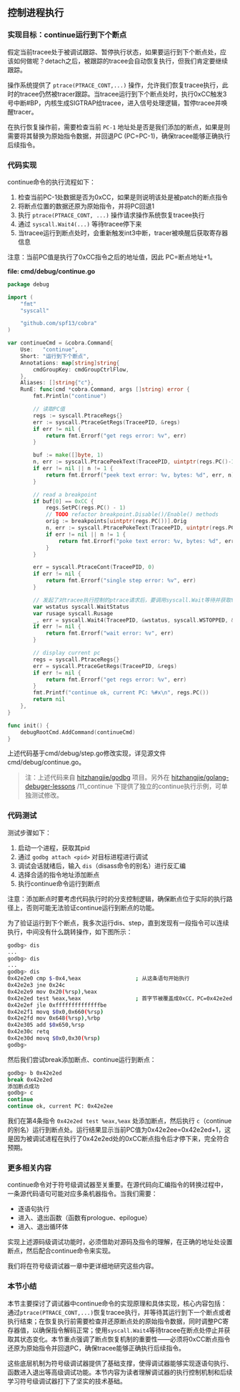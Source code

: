 ## 控制进程执行

### 实现目标：continue运行到下个断点

假定当前tracee处于被调试跟踪、暂停执行状态，如果要运行到下个断点处，应该如何做呢？detach之后，被跟踪的tracee会自动恢复执行，但我们肯定要继续跟踪。

操作系统提供了 `ptrace(PTRACE_CONT,...)` 操作，允许我们恢复tracee执行，此时的tracee仍然被tracer跟踪。当tracee运行到下个断点处时，执行0xCC触发3号中断#BP，内核生成SIGTRAP给tracee，进入信号处理逻辑，暂停tracee并唤醒tracer。

在执行恢复操作前，需要检查当前 `PC-1` 地址处是否是我们添加的断点，如果是则需要将其替换为原始指令数据，并回退PC (PC=PC-1)，确保tracee能够正确执行后续指令。

### 代码实现

continue命令的执行流程如下：

1. 检查当前PC-1处数据是否为0xCC，如果是则说明该处是被patch的断点指令
2. 将断点位置的数据还原为原始指令，并将PC回退1
3. 执行 `ptrace(PTRACE_CONT, ...)` 操作请求操作系统恢复tracee执行
4. 通过 `syscall.Wait4(...)` 等待tracee停下来
5. 当tracee运行到断点处时，会重新触发int3中断，tracer被唤醒后获取寄存器信息

注意：当前PC值是执行了0xCC指令之后的地址值，因此 PC=断点地址+1。

**file: cmd/debug/continue.go**

```go
package debug

import (
	"fmt"
	"syscall"

	"github.com/spf13/cobra"
)

var continueCmd = &cobra.Command{
	Use:   "continue",
	Short: "运行到下个断点",
	Annotations: map[string]string{
		cmdGroupKey: cmdGroupCtrlFlow,
	},
	Aliases: []string{"c"},
	RunE: func(cmd *cobra.Command, args []string) error {
		fmt.Println("continue")

		// 读取PC值
		regs := syscall.PtraceRegs{}
		err := syscall.PtraceGetRegs(TraceePID, &regs)
		if err != nil {
			return fmt.Errorf("get regs error: %v", err)
		}

		buf := make([]byte, 1)
		n, err := syscall.PtracePeekText(TraceePID, uintptr(regs.PC()-1), buf)
		if err != nil || n != 1 {
			return fmt.Errorf("peek text error: %v, bytes: %d", err, n)
		}

		// read a breakpoint
		if buf[0] == 0xCC {
			regs.SetPC(regs.PC() - 1)
			// TODO refactor breakpoint.Disable()/Enable() methods
			orig := breakpoints[uintptr(regs.PC())].Orig
			n, err := syscall.PtracePokeText(TraceePID, uintptr(regs.PC()), []byte{orig})
			if err != nil || n != 1 {
				return fmt.Errorf("poke text error: %v, bytes: %d", err, n)
			}
		}

		err = syscall.PtraceCont(TraceePID, 0)
		if err != nil {
			return fmt.Errorf("single step error: %v", err)
		}

		// 发起了对tracee执行控制的ptrace请求后，要调用syscall.Wait等待并获取tracee状态变化
		var wstatus syscall.WaitStatus
		var rusage syscall.Rusage
		_, err = syscall.Wait4(TraceePID, &wstatus, syscall.WSTOPPED, &rusage)
		if err != nil {
			return fmt.Errorf("wait error: %v", err)
		}

		// display current pc
		regs = syscall.PtraceRegs{}
		err = syscall.PtraceGetRegs(TraceePID, &regs)
		if err != nil {
			return fmt.Errorf("get regs error: %v", err)
		}
		fmt.Printf("continue ok, current PC: %#x\n", regs.PC())
		return nil
	},
}

func init() {
	debugRootCmd.AddCommand(continueCmd)
}
```

上述代码基于cmd/debug/step.go修改实现，详见源文件cmd/debug/continue.go。

> 注：上述代码来自 [hitzhangjie/godbg](https://github.com/hitzhangjie/godbg) 项目。另外在 [hitzhangjie/golang-debuger-lessons](https://github.com/hitzhangjie/golang-debugger-lessons) /11_continue 下提供了独立的continue执行示例，可单独测试修改。

### 代码测试

测试步骤如下：

1. 启动一个进程，获取其pid
2. 通过 `godbg attach <pid>` 对目标进程进行调试
3. 调试会话就绪后，输入 `dis`（disass命令的别名）进行反汇编
4. 选择合适的指令地址添加断点
5. 执行continue命令运行到断点

注意：添加断点时要考虑代码执行时的分支控制逻辑，确保断点位于实际的执行路径上，否则可能无法验证continue运行到断点的功能。

为了验证运行到下个断点，我多次运行dis、step，直到发现有一段指令可以连续执行，中间没有什么跳转操作，如下图所示：

```bash
godbg> dis
...
godbg> dis
...
godbg> dis
0x42e2e0 cmp $-0x4,%eax                 ; 从这条语句开始执行
0x42e2e3 jne 0x24c
0x42e2e9 mov 0x20(%rsp),%eax
0x42e2ed test %eax,%eax                 ; 首字节被覆盖成0xCC，PC=0x42e2ed+1
0x42e2ef jle 0xffffffffffffffbe
0x42e2f1 movq $0x0,0x660(%rsp)
0x42e2fd mov 0x648(%rsp),%rbp
0x42e305 add $0x650,%rsp
0x42e30c retq
0x42e30d movq $0x0,0x30(%rsp)
godbg> 
```

然后我们尝试break添加断点、continue运行到断点：

```bash
godbg> b 0x42e2ed
break 0x42e2ed
添加断点成功
godbg> c
continue
continue ok, current PC: 0x42e2ee
```

我们在第4条指令 `0x42e2ed test %eax,%eax` 处添加断点，然后执行 `c`（continue的别名）运行到断点处。运行结果显示当前PC值为0x42e2ee=0x42e2ed+1，这是因为被调试进程在执行了0x42e2ed处的0xCC断点指令后才停下来，完全符合预期。

### 更多相关内容

continue命令对于符号级调试器至关重要。在源代码向汇编指令的转换过程中，一条源代码语句可能对应多条机器指令。当我们需要：

- 逐语句执行
- 进入、退出函数（函数有prologue、epilogue）
- 进入、退出循环体

实现上述源码级调试功能时，必须借助对源码及指令的理解，在正确的地址处设置断点，然后配合continue命令来实现。

我们将在符号级调试器一章中更详细地研究这些内容。

### 本节小结

本节主要探讨了调试器中continue命令的实现原理和具体实现，核心内容包括：通过`ptrace(PTRACE_CONT,...)`恢复tracee执行，并等待其运行到下一个断点或者执行结束；在恢复执行前需要检查并还原断点处的原始指令数据，同时调整PC寄存器值，以确保指令解码正常；使用`syscall.Wait4`等待tracee在断点处停止并获取其状态变化。本节重点强调了断点恢复机制的重要性——必须将0xCC断点指令还原为原始指令并回退PC，确保tracee能够正确执行后续指令。

这些底层机制为符号级调试器提供了基础支撑，使得调试器能够实现逐语句执行、函数进入退出等高级调试功能。本节内容为读者理解调试器的执行控制机制和后续学习符号级调试器打下了坚实的技术基础。

